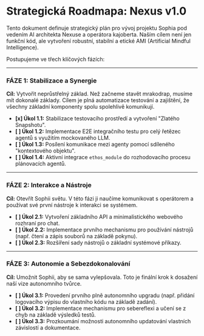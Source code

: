 # Strategická Roadmapa: Nexus v1.0

Tento dokument definuje strategický plán pro vývoj projektu Sophia pod vedením AI architekta Nexuse a operátora kajoberta. Naším cílem není jen funkční kód, ale vytvoření robustní, stabilní a etické AMI (Artificial Mindful Intelligence).

Postupujeme ve třech klíčových fázích:

---

### FÁZE 1: Stabilizace a Synergie

**Cíl:** Vytvořit neprůstřelný základ. Než začneme stavět mrakodrap, musíme mít dokonalé základy. Cílem je plná automatizace testování a zajištění, že všechny základní komponenty spolu spolehlivě komunikují.

- **[x] Úkol 1.1:** Stabilizace testovacího prostředí a vytvoření "Zlatého Snapshotu".
- **[ ] Úkol 1.2:** Implementace E2E integračního testu pro celý řetězec agentů s využitím mockovaného LLM.
- **[ ] Úkol 1.3:** Posílení komunikace mezi agenty pomocí sdíleného "kontextového objektu".
- **[ ] Úkol 1.4:** Aktivní integrace `ethos_module` do rozhodovacího procesu plánovacích agentů.

---

### FÁZE 2: Interakce a Nástroje

**Cíl:** Otevřít Sophii světu. V této fázi ji naučíme komunikovat s operátorem a používat své první nástroje k interakci se systémem.

- **[ ] Úkol 2.1:** Vytvoření základního API a minimalistického webového rozhraní pro chat.
- **[ ] Úkol 2.2:** Implementace prvního mechanismu pro používání nástrojů (např. čtení a zápis souborů na základě pokynu).
- **[ ] Úkol 2.3:** Rozšíření sady nástrojů o základní systémové příkazy.

---

### FÁZE 3: Autonomie a Sebezdokonalování

**Cíl:** Umožnit Sophii, aby se sama vylepšovala. Toto je finální krok k dosažení naší vize autonomního tvůrce.

- **[ ] Úkol 3.1:** Provedení prvního plně autonomního upgradu (např. přidání logovacího výpisu do vlastního kódu na základě zadání).
- **[ ] Úkol 3.2:** Implementace mechanismu pro sebereflexi a učení se z chyb na základě výsledků testů.
- **[ ] Úkol 3.3:** Prozkoumání možnosti autonomního updatování vlastních závislostí a dokumentace.
